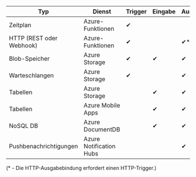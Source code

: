 Typ | Dienst | Trigger | Eingabe | Ausgabe 
-----|---------|---------|-------|--------
Zeitplan | Azure-Funktionen | &#10004; | | 
HTTP (REST oder Webhook) | Azure-Funktionen | &#10004; | | &#10004;*
Blob-Speicher | Azure Storage | &#10004; | &#10004; | &#10004; 
Warteschlangen | Azure Storage | &#10004; | | &#10004;
Tabellen | Azure Storage | | &#10004; | &#10004;
Tabellen | Azure Mobile Apps | | &#10004; | &#10004;
NoSQL DB | Azure DocumentDB | | &#10004; | &#10004;
Pushbenachrichtigungen | Azure Notification Hubs | | | &#10004;

(* - Die HTTP-Ausgabebindung erfordert einen HTTP-Trigger.)